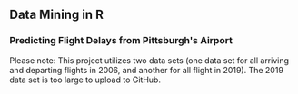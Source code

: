 ## Data Mining in R
### Predicting Flight Delays from Pittsburgh's Airport

Please note: This project utilizes two data sets (one data set for all arriving and departing flights in 2006, and another for all flight in 2019). The 2019 data set is too large to upload to GitHub.
